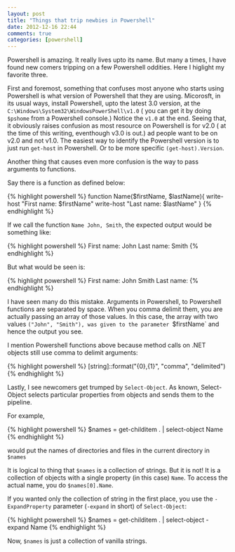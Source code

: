 ```yaml
---
layout: post
title: "Things that trip newbies in Powershell"
date: 2012-12-16 22:44
comments: true
categories: [powershell]
---
```


Powershell is amazing. It really lives upto its name. But many a times, I have found new comers tripping on a few Powershell oddities. Here I higlight my favorite three.

First and foremost, something that confuses most anyone who starts using Powershell is what version of Powershell that they are using. Micorosft, in its usual ways, install Powershell, upto the latest 3.0 version, at the `C:\Windows\System32\WindowsPowerShell\v1.0` ( you can get it by doing `$pshome` from a Powershell console.) Notice the `v1.0` at the end. Seeing that, it obviously raises confusion as most resource on Powershell is for v2.0 ( at the time of this writing, eventhough v3.0 is out.) ad people want to be on v2.0 and not v1.0. The easiest way to identify the Powershell version is to just run `get-host` in Powershell. Or to be more specific `(get-host).Version`.

Another thing that causes even more confusion is the way to pass arguments to functions.

Say there is a function as defined below:

{% highlight powershell %}
function Name($firstName, $lastName){
    write-host "First name: $firstName"
    write-host "Last name: $lastName"
}
{% endhighlight %}

If we call the function `Name John, Smith`, the expected output would be something like:

{% highlight powershell %}
First name: John
Last name: Smith
{% endhighlight %}

But what would be seen is:

{% highlight powershell %}
First name: John Smith
Last name:
{% endhighlight %}

I have seen many do this mistake. Arguments in Powershell, to Powershell functions are separated by space. When you comma delimit them, you are actually passing an array of those values. In this case, the array with two values `("John", "Smith"), was given to the parameter `$firstName` and hence the output you see.

I mention Powershell functions above because method calls on .NET objects still use comma to delimit arguments:

{% highlight powershell %}
[string]::format("{0},{1}", "comma", "delimited")
{% endhighlight %}

Lastly, I see newcomers get trumped by `Select-Object`. As known, Select-Object selects particular properties from objects and sends them to the pipeline.

For example, 

{% highlight powershell %}
$names = get-childitem . | select-object Name
{% endhighlight %}

would put the names of directories and files in the current directory in `$names`

It is logical to thing that `$names` is a collection of strings. But it is not! It is a collection of objects with a single property (in this case) `Name`. To access the actual name, you do `$names[0].Name`.

If you wanted only the collection of string in the first place, you use the `-ExpandProperty` parameter (`-expand` in short) of `Select-Object`:

{% highlight powershell %}
$names = get-childitem . | select-object -expand Name
{% endhighlight %}

Now, `$names` is just a collection of vanilla strings.

